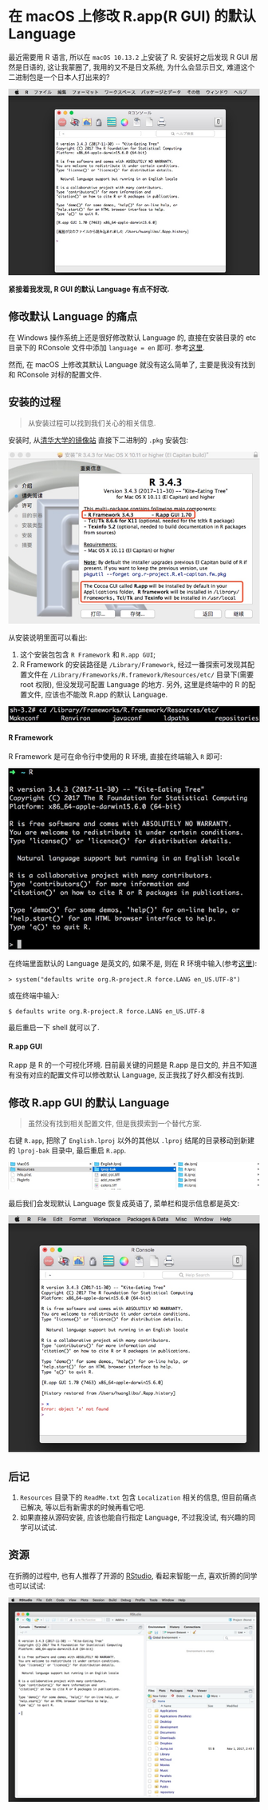 # 在 macOS 上修改 R.app(R GUI) 的默认 Language

最近需要用 R 语言, 所以在 `macOS 10.13.2` 上安装了 R. 安装好之后发现 R GUI 居然是日语的, 这让我蒙圈了, 我用的又不是日文系统, 为什么会显示日文, 难道这个二进制包是一个日本人打出来的? 

![让人蒙圈的日语](media/15194702029143.jpg)


**紧接着我发现, R GUI 的默认 Language 有点不好改.**

## 修改默认 Language 的痛点

在 Windows 操作系统上还是很好修改默认 Language 的, 直接在安装目录的 etc 目录下的 RConsole 文件中添加 `language = en` 即可. 参考[这里](https://www.zhihu.com/question/21127155/answer/58369102
).

然而, 在 macOS 上修改其默认 Language 就没有这么简单了, 主要是我没有找到和 RConsole 对标的配置文件.

## 安装的过程

> 从安装过程可以找到我们关心的相关信息.

安装时, 从[清华大学的镜像站](https://mirrors.tuna.tsinghua.edu.cn/CRAN/) 直接下二进制的 `.pkg` 安装包:    

![](media/15194668205163.jpg)    

从安装说明里面可以看出:

1. 这个安装包包含 `R Framework` 和 `R.app GUI`;
2. R Framework 的安装路径是 `/Library/Framework`, 经过一番探索可发现其配置文件在 `/Library/Frameworks/R.framework/Resources/etc/` 目录下(需要 root 权限), 但没发现可配置 Language 的地方. 另外, 这里是终端中的 R 的配置文件, 应该也不能改 R.app 的默认 Language.

![](media/15194722689558.jpg)

#### R Framework

R Framework 是可在命令行中使用的 R 环境, 直接在终端输入 `R` 即可:

![](media/15194714101547.jpg)

在终端里面默认的 Language 是英文的, 如果不是, 则在 R 环境中输入(参考[这里](https://cran.r-project.org/bin/macosx/RMacOSX-FAQ.html#Internationalization-of-the-R_002eapp)):  

```
> system("defaults write org.R-project.R force.LANG en_US.UTF-8")
```

或在终端中输入:  

```
$ defaults write org.R-project.R force.LANG en_US.UTF-8
```

最后重启一下 shell 就可以了.

#### R.app GUI

R.app 是 R 的一个可视化环境. 目前最关键的问题是 R.app 是日文的, 并且不知道有没有对应的配置文件可以修改默认 Language, 反正我找了好久都没有找到.  

## 修改 R.app GUI 的默认 Language

> 虽然没有找到相关配置文件, 但是我摸索到一个替代方案.

右键 `R.app`, 把除了 `English.lproj` 以外的其他以 `.lproj` 结尾的目录移动到新建的 `lproj-bak` 目录中, 最后重启 `R.app`.

![](media/15194730111137.jpg)

最后我们会发现默认 Language 恢复成英语了, 菜单栏和提示信息都是英文: 

![](media/15194731892943.jpg)

## 后记

1. `Resources` 目录下的 `ReadMe.txt` 包含 `Localization` 相关的信息, 但目前痛点已解决, 等以后有新需求的时候再看它吧.
2. 如果直接从源码安装, 应该也能自行指定 Language, 不过我没试, 有兴趣的同学可以试试.

## 资源

在折腾的过程中, 也有人推荐了开源的 [RStudio](https://www.rstudio.com/products/rstudio/download/#download), 看起来智能一点, 喜欢折腾的同学也可以试试:  

![](media/15194735419551.jpg)
 

